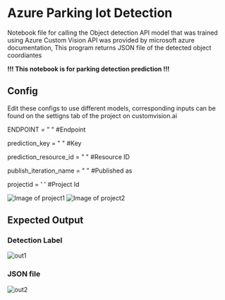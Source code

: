 # Azure Parking lot Detection

Notebook file for calling the Object detection API model that was trained using Azure Custom Vision
API was provided by microsoft azure documentation, This program returns JSON file of the detected object coordiantes

**!!! This notebook is for parking detection prediction !!!**

## Config
Edit these configs to use different models, corresponding inputs can be found on the settigns tab of the project on customvision.ai

ENDPOINT = " " #Endpoint

prediction_key = " " #Key

prediction_resource_id = " " #Resource ID

publish_iteration_name = " " #Published as

projectid = ' ' #Project Id

![Image of project1](https://github.com/Macpresto/Azure_Parking_lot_Detection/blob/main/park1.PNG)
![Image of project2](https://github.com/Macpresto/Azure_Parking_lot_Detection/blob/main/Park2.PNG)


## Expected Output
### Detection Label
![out1](https://github.com/Macpresto/Azure_Parking_lot_Detection/blob/main/output2.PNG)
### JSON file
![out2](https://github.com/Macpresto/Azure_Parking_lot_Detection/blob/main/outpu1.PNG)
